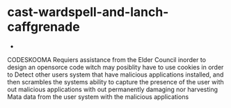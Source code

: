 # cast-wardspell-and-lanch-caffgrenade
 -
CODESKOOMA Requiers assistance from the Elder Council inorder to design an opensorce code witch may posiblity have to use cookies in order to Detect other users system that have malicious applications installed, and then scrambles  the systems ability
 to capture the presence of the user with out malicious applications with out permanently damaging nor harvesting Mata data from the user system with the malicious applications
